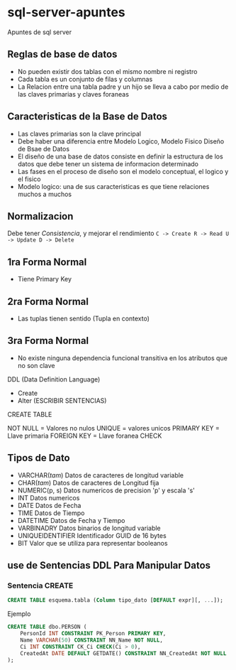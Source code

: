 # sql-server-apuntes
Apuntes de sql server

## Reglas de base de datos
- No pueden existir dos tablas con el mismo nombre ni registro
- Cada tabla es un conjunto de filas y columnas
- La Relacion entre una tabla padre y un hijo se lleva a cabo por medio de las claves primarias y claves foraneas
## Caracteristicas de la Base de Datos
- Las claves primarias son la clave principal
- Debe haber una diferencia entre Modelo Logico, Modelo Fisico
Diseño de Bsae de Datos
- El diseño de una base de datos consiste en definir la estructura de los datos que debe tener un sistema de informacion determinado
- Las fases en el proceso de diseño son el modelo conceptual, el logico y el fisico
- Modelo logico: una de sus caracteristicas es que tiene relaciones muchos a muchos
## Normalizacion
Debe tener *Consistencia*, y mejorar el rendimiento
`C -> Create
 R -> Read
 U -> Update
 D -> Delete
`
## 1ra Forma Normal
- Tiene Primary Key
## 2ra Forma Normal
- Las tuplas tienen sentido (Tupla en contexto)
## 3ra Forma Normal
- No existe ninguna dependencia funcional transitiva en los atributos que no son clave

DDL (Data Definition Language)
- Create
- Alter
(ESCRIBIR SENTENCIAS)

CREATE TABLE

NOT NULL = Valores no nulos
UNIQUE = valores unicos
PRIMARY KEY = Llave primaria
FOREIGN KEY = Llave foranea
CHECK 
## Tipos de Dato
- VARCHAR(*tam*) Datos de caracteres de longitud variable
- CHAR(*tam*) Datos de caracteres de Longitud fija
- NUMERIC(p, s) Datos numericos de precision 'p' y escala 's'
- INT Datos numericos
- DATE Datos de Fecha
- TIME Datos de Tiempo
- DATETIME Datos de Fecha y Tiempo
- VARBINADRY Datos binarios de longitud variable
- UNIQUEIDENTIFIER Identificador GUID de 16 bytes
- BIT Valor que se utiliza para representar booleanos

## use de Sentencias DDL Para Manipular Datos
### Sentencia CREATE

```sql
CREATE TABLE esquema.tabla (Column tipo_dato [DEFAULT expr][, ...]);
```
Ejemplo

```sql
CREATE TABLE dbo.PERSON (
	PersonId INT CONSTRAINT PK_Person PRIMARY KEY,
	Name VARCHAR(50) CONSTRAINT NN_Name NOT NULL,
	Ci INT CONSTRAINT CK_Ci CHECK(Ci > 0),
	CreatedAt DATE DEFAULT GETDATE() CONSTRAINT NN_CreatedAt NOT NULL
);
```
